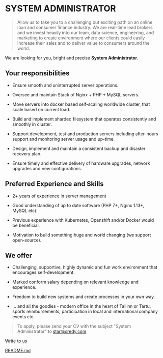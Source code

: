 # SYSTEM ADMINISTRATOR



> Allow us to take you to a challenging but exciting path on an online loan and consumer finance industry. We are real-time lead brokers and we invest heavily into our team, data science, engineering, and marketing to create environment where our clients could easily increase their sales and to deliver value to consumers around the world.



We are looking for you, bright and precise **System Administrator**.





## Your responsibilities

* Ensure smooth and uninterrupted server operations.

* Oversee and maintain Stack of Nginx + PHP + MySQL servers.

* Move servers into docker based self-scaling worldwide cluster, that scale based on current load.

* Build and implement sharded filesystem that operates consistently and smoothly in cluster.

* Support development, test and production servers including after-hours support and monitoring server usage and up-time.

* Design, implement and maintain a consistent backup and disaster recovery plan.

* Ensure timely and effective delivery of hardware upgrades, network upgrades and new configurations.



## Preferred Experience and Skills

* 2+ years of experience in server management

* Good understanding of up to date software (PHP 7+, Nginx 1.13+, MySQL etc).

* Previous experience with Kubernetes, Openshift and/or Docker would be beneficial.

* Motivation to build something huge and world changing (we support open-source).



## We offer

* Challenging, supportive, highly dynamic and fun work environment that encourages self-development.

* Marked conform salary depending on relevant knowledge and experience.

* Freedom to build new systems and create processes in your own way.

* ... and all the goodies - modern office in the heart of Tallinn or Tartu, sports reimbursements, participation in local and international company events etc.



> To apply, please send your CV with the subject "System Administrator" to star@credy.com



[Write to us](mailto:star@credy.com)

[README.md](https://jobs.credy.com/sysadmin.md)

